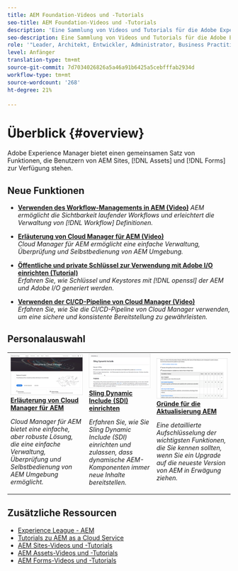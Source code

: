```yaml
---
title: AEM Foundation-Videos und -Tutorials
seo-title: AEM Foundation-Videos und -Tutorials
description: 'Eine Sammlung von Videos und Tutorials für die Adobe Experience Manager Foundation. '
seo-description: Eine Sammlung von Videos und Tutorials für die Adobe Experience Manager Foundation
role: '"Leader, Architekt, Entwickler, Administrator, Business Practitioner"'
level: Anfänger
translation-type: tm+mt
source-git-commit: 7d7034026826a5a46a91b6425a5cebfffab2934d
workflow-type: tm+mt
source-wordcount: '268'
ht-degree: 21%

---
```



# Überblick {#overview}

Adobe Experience Manager bietet einen gemeinsamen Satz von Funktionen, die Benutzern von AEM Sites, [!DNL Assets] und [!DNL Forms] zur Verfügung stehen.

## Neue Funktionen

* **[Verwenden des Workflow-Managements in AEM (Video)](./workflow/use-workflow-management.md)**
   *AEM ermöglicht die Sichtbarkeit laufender Workflows und erleichtert die Verwaltung von  [!DNL Workflow] Definitionen.*

* **[Erläuterung von Cloud Manager für AEM (Video)](./cloud-manager/understand-cloud-manager-for-aem.md)**\
   *Cloud Manager für AEM ermöglicht eine einfache Verwaltung, Überprüfung und Selbstbedienung von AEM Umgebung.*

* **[Öffentliche und private Schlüssel zur Verwendung mit Adobe I/O einrichten (Tutorial)](./authentication/set-up-public-private-keys-for-use-with-aem-and-adobe-io.md)**\
   *Erfahren Sie, wie Schlüssel und Keystores mit  [!DNL openssl] der AEM und Adobe I/O generiert werden.*

* **[Verwenden der CI/CD-Pipeline von Cloud Manager (Video)](./cloud-manager/use-the-cicd-pipeline-in-cloud-manager-for-aem.md)**\
   *Erfahren Sie, wie Sie die CI/CD-Pipeline von Cloud Manager verwenden, um eine sichere und konsistente Bereitstellung zu gewährleisten.*

## Personalauswahl

<table>
<tr>
  <td>
    <a href="./cloud-manager/understand-cloud-manager-for-aem.md">
    <img alt="Erläuterung von Cloud Manager für AEM" src="./cloud-manager/assets/understand-cloud-manager-for-aem/thumbnail.png" />
    </a>
    <div>
     <a href="./cloud-manager/understand-cloud-manager-for-aem.md">
    <strong>Erläuterung von Cloud Manager für AEM</strong>
    </a>
    </div>
    <p>
    <em>Cloud Manager für AEM bietet eine einfache, aber robuste Lösung, die eine einfache Verwaltung, Überprüfung und Selbstbedienung von AEM Umgebung ermöglicht.</em>
    <p>
  </td>
   <td>
    <a href="./development/set-up-sling-dynamic-include.md">
    <img alt="Sling Dynamic Include (SDI) einrichten" src="./development/assets/set-up-sling-dynamic-include/thumbnail.png" />
    </a>
     <div>
     <a href="./development/set-up-sling-dynamic-include.md">
    <strong>Sling Dynamic Include (SDI) einrichten</strong>
    </a>
    </div>
    <p>
    <em>Erfahren Sie, wie Sie Sling Dynamic Include (SDI) einrichten und zulassen, dass dynamische AEM-Komponenten immer neue Inhalte bereitstellen.</em>
    <p>
  </td>
  <td>
    <a href="./administration/understand-reasons-to-upgrade.md">
    <img alt="Gründe für die Aktualisierung der AEM" src="./administration/assets/understand-reasons-to-upgrade/thumbnail.png" />
    </a>
    <div>
    <a href="./administration/understand-reasons-to-upgrade.md">
    <strong>Gründe für die Aktualisierung AEM</strong>
    </a>
    </div>
    <p>
    <em>Eine detaillierte Aufschlüsselung der wichtigsten Funktionen, die Sie kennen sollten, wenn Sie ein Upgrade auf die neueste Version von AEM in Erwägung ziehen.</em>
    </p>
  </td>
</tr>
</table>

## Zusätzliche Ressourcen

* [Experience League - AEM](https://experienceleague.adobe.com/#recommended/solutions/experience-manager)
* [Tutorials zu AEM as a Cloud Service](/help/cloud-service/overview.md)
* [AEM Sites-Videos und -Tutorials](/help/sites/overview.md)
* [AEM Assets-Videos und -Tutorials](/help/assets/overview.md)
* [AEM Forms-Videos und -Tutorials](/help/forms/overview.md)
